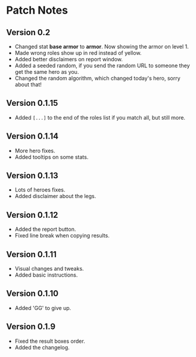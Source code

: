 # Patch Notes

## Version 0.2
- Changed stat **base armor** to **armor**. Now showing the armor on level 1.
- Made wrong roles show up in red instead of yellow.
- Added better disclaimers on report window.
- Added a seeded random, if you send the random URL to someone they get the same hero as you.
- Changed the random algorithm, which changed today's hero, sorry about that!

## Version 0.1.15
- Added `[...]` to the end of the roles list if you match all, but still more.

## Version 0.1.14
- More hero fixes.
- Added tooltips on some stats.

## Version 0.1.13
- Lots of heroes fixes.
- Added disclaimer about the legs.

## Version 0.1.12
- Added the report button.
- Fixed line break when copying results.

## Version 0.1.11
- Visual changes and tweaks.
- Added basic instructions.

## Version 0.1.10
- Added 'GG' to give up.

## Version 0.1.9
- Fixed the result boxes order.
- Added the changelog.